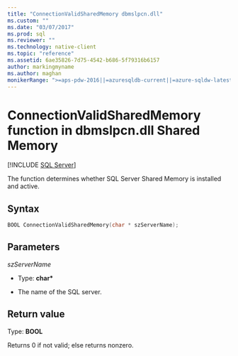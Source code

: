 ```yaml
---
title: "ConnectionValidSharedMemory dbmslpcn.dll"
ms.custom: ""
ms.date: "03/07/2017"
ms.prod: sql
ms.reviewer: ""
ms.technology: native-client
ms.topic: "reference"
ms.assetid: 6ae35826-7d75-4542-b686-5f79316b6157
author: markingmyname
ms.author: maghan
monikerRange: ">=aps-pdw-2016||=azuresqldb-current||=azure-sqldw-latest||>=sql-server-2016||=sqlallproducts-allversions||>=sql-server-linux-2017||=azuresqldb-mi-current"
---
```

# ConnectionValidSharedMemory function in dbmslpcn.dll Shared Memory
[!INCLUDE [SQL Server](../../../includes/applies-to-version/sql-asdb-asdbmi-asa-pdw.md)]

  The function determines whether SQL Server Shared Memory is installed and active.  
  
## Syntax  
  
```cpp  
BOOL ConnectionValidSharedMemory(char * szServerName);  
```  
  
## Parameters  
 *szServerName*  
  
-   Type: **char\***  
  
-   The name of the SQL server.  
  
## Return value  
 Type: **BOOL**  
  
 Returns 0  if not valid; else returns nonzero.  
  
  

